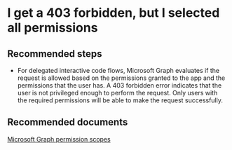 <properties
	pageTitle="I get a 403 forbidden, but I selected all permissions"
	description="I get a 403 forbidden, but I selected all permissions"
	service="microsoft.aad"
	resource=""
	authors="PatAltimore"
	displayOrder="Microsoft_AAD_IAM"
	selfHelpType="generic"
	supportTopicIds="32134056"
	resourceTags=""
	productPesIds="14785"
	cloudEnvironments="public"
/>

# I get a 403 forbidden, but I selected all permissions

## **Recommended steps**
* For delegated interactive code flows, Microsoft Graph evaluates if the request is allowed based on the permissions granted to the app and the permissions that the user has.  A 403 forbidden error indicates that the user is not privileged enough to perform the request.  Only users with the required permissions will be able to make the request successfully.

## **Recommended documents**
[Microsoft Graph permission scopes](https://developer.microsoft.com/graph/docs/authorization/permission_scopes)